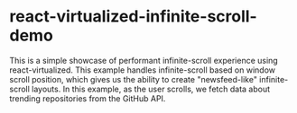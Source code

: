 # react-virtualized-infinite-scroll-demo
This is a simple showcase of performant infinite-scroll experience
using react-virtualized. This example handles infinite-scroll based on
window scroll position, which gives us the ability to create
"newsfeed-like" infinite-scroll layouts. In this example, as the user
scrolls, we fetch data about trending repositories from the GitHub
API.
